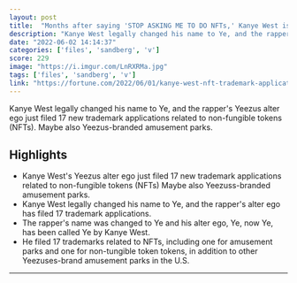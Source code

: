 ```yaml
---
layout: post
title:  "Months after saying 'STOP ASKING ME TO DO NFTs,' Kanye West is going to do NFTs"
description: "Kanye West legally changed his name to Ye, and the rapper's Yeezus alter ego just filed 17 new trademark applications related to non-fungible tokens (NFTs). Maybe also Yeezus-branded amusement parks."
date: "2022-06-02 14:14:37"
categories: ['files', 'sandberg', 'v']
score: 229
image: "https://i.imgur.com/LnRXRMa.jpg"
tags: ['files', 'sandberg', 'v']
link: "https://fortune.com/2022/06/01/kanye-west-nft-trademark-application-deleted-tweet-crypto/"
---
```


Kanye West legally changed his name to Ye, and the rapper's Yeezus alter ego just filed 17 new trademark applications related to non-fungible tokens (NFTs). Maybe also Yeezus-branded amusement parks.

## Highlights

- Kanye West's Yeezus alter ego just filed 17 new trademark applications related to non-fungible tokens (NFTs) Maybe also Yeezuss-branded amusement parks.
- Kanye West legally changed his name to Ye, and the rapper's alter ego has filed 17 trademark applications.
- The rapper's name was changed to Ye and his alter ego, Ye, now Ye, has been called Ye by Kanye West.
- He filed 17 trademarks related to NFTs, including one for amusement parks and one for non-tungible token tokens, in addition to other Yeezuses-brand amusement parks in the U.S.

---
